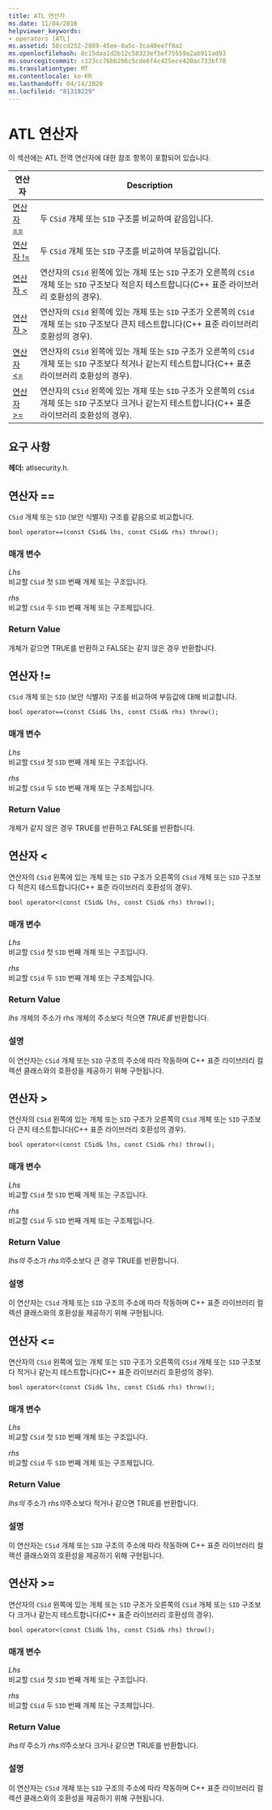 ```yaml
---
title: ATL 연산자
ms.date: 11/04/2016
helpviewer_keywords:
- operators [ATL]
ms.assetid: 58ccd252-2869-45ee-8a5c-3ca40ee7f8a2
ms.openlocfilehash: 8c15daa1d2b12c58323ef5ef75559a2ab911ad93
ms.sourcegitcommit: c123cc76bb2b6c5cde6f4c425ece420ac733bf70
ms.translationtype: MT
ms.contentlocale: ko-KR
ms.lasthandoff: 04/14/2020
ms.locfileid: "81319229"
---
```

# <a name="atl-operators"></a>ATL 연산자

이 섹션에는 ATL 전역 연산자에 대한 참조 항목이 포함되어 있습니다.

|연산자|Description|
|--------------|-----------------|
|[연산자 ==](#operator_eq_eq)|두 `CSid` 개체 또는 `SID` 구조를 비교하여 같음입니다.|
|[연산자 !=](#operator_neq)|두 `CSid` 개체 또는 `SID` 구조를 비교하여 부등값입니다.|
|[연산자 <](#operator_lt)|연산자의 `CSid` 왼쪽에 있는 개체 또는 `SID` 구조가 오른쪽의 `CSid` 개체 또는 `SID` 구조보다 적은지 테스트합니다(C++ 표준 라이브러리 호환성의 경우).|
|[연산자 >](#operator_gt)|연산자의 `CSid` 왼쪽에 있는 개체 또는 `SID` 구조가 오른쪽의 `CSid` 개체 또는 `SID` 구조보다 큰지 테스트합니다(C++ 표준 라이브러리 호환성의 경우).|
|[연산자 <=](#operator_lt__eq)|연산자의 `CSid` 왼쪽에 있는 개체 또는 `SID` 구조가 오른쪽의 `CSid` 개체 또는 `SID` 구조보다 적거나 같는지 테스트합니다(C++ 표준 라이브러리 호환성의 경우).|
|[연산자 >=](#operator_gt__eq)|연산자의 `CSid` 왼쪽에 있는 개체 또는 `SID` 구조가 오른쪽의 `CSid` 개체 또는 `SID` 구조보다 크거나 같는지 테스트합니다(C++ 표준 라이브러리 호환성의 경우).|

## <a name="requirements"></a>요구 사항

**헤더:** atlsecurity.h.

## <a name="operator-"></a><a name="operator_eq_eq"></a>연산자 ==

`CSid` 개체 또는 `SID` (보안 식별자) 구조를 같음으로 비교합니다.

```
bool operator==(const CSid& lhs, const CSid& rhs) throw();
```

### <a name="parameters"></a>매개 변수

*Lhs*<br/>
비교할 `CSid` 첫 `SID` 번째 개체 또는 구조입니다.

*rhs*<br/>
비교할 `CSid` 두 `SID` 번째 개체 또는 구조체입니다.

### <a name="return-value"></a>Return Value

개체가 같으면 TRUE를 반환하고 FALSE는 같지 않은 경우 반환합니다.

## <a name="operator-"></a><a name="operator_neq"></a>연산자 !=

`CSid` 개체 또는 `SID` (보안 식별자) 구조를 비교하여 부등값에 대해 비교합니다.

```
bool operator==(const CSid& lhs, const CSid& rhs) throw();
```

### <a name="parameters"></a>매개 변수

*Lhs*<br/>
비교할 `CSid` 첫 `SID` 번째 개체 또는 구조입니다.

*rhs*<br/>
비교할 `CSid` 두 `SID` 번째 개체 또는 구조체입니다.

### <a name="return-value"></a>Return Value

개체가 같지 않은 경우 TRUE를 반환하고 FALSE를 반환합니다.

## <a name="operator-"></a><a name="operator_lt"></a>연산자 <

연산자의 `CSid` 왼쪽에 있는 개체 또는 `SID` 구조가 오른쪽의 `CSid` 개체 또는 `SID` 구조보다 적은지 테스트합니다(C++ 표준 라이브러리 호환성의 경우).

```
bool operator<(const CSid& lhs, const CSid& rhs) throw();
```

### <a name="parameters"></a>매개 변수

*Lhs*<br/>
비교할 `CSid` 첫 `SID` 번째 개체 또는 구조입니다.

*rhs*<br/>
비교할 `CSid` 두 `SID` 번째 개체 또는 구조체입니다.

### <a name="return-value"></a>Return Value

*lhs* 개체의 주소가 rhs 개체의 주소보다 적으면 *TRUE를* 반환합니다.

### <a name="remarks"></a>설명

이 연산자는 `CSid` 개체 또는 `SID` 구조의 주소에 따라 작동하며 C++ 표준 라이브러리 컬렉션 클래스와의 호환성을 제공하기 위해 구현됩니다.

## <a name="operator-"></a><a name="operator_gt"></a>연산자 >

연산자의 `CSid` 왼쪽에 있는 개체 또는 `SID` 구조가 오른쪽의 `CSid` 개체 또는 `SID` 구조보다 큰지 테스트합니다(C++ 표준 라이브러리 호환성의 경우).

```
bool operator<(const CSid& lhs, const CSid& rhs) throw();
```

### <a name="parameters"></a>매개 변수

*Lhs*<br/>
비교할 `CSid` 첫 `SID` 번째 개체 또는 구조입니다.

*rhs*<br/>
비교할 `CSid` 두 `SID` 번째 개체 또는 구조체입니다.

### <a name="return-value"></a>Return Value

*lhs의* 주소가 *rhs의*주소보다 큰 경우 TRUE를 반환합니다.

### <a name="remarks"></a>설명

이 연산자는 `CSid` 개체 또는 `SID` 구조의 주소에 따라 작동하며 C++ 표준 라이브러리 컬렉션 클래스와의 호환성을 제공하기 위해 구현됩니다.

## <a name="operator-"></a><a name="operator_lt__eq"></a>연산자 <=

연산자의 `CSid` 왼쪽에 있는 개체 또는 `SID` 구조가 오른쪽의 `CSid` 개체 또는 `SID` 구조보다 적거나 같는지 테스트합니다(C++ 표준 라이브러리 호환성의 경우).

```
bool operator<(const CSid& lhs, const CSid& rhs) throw();
```

### <a name="parameters"></a>매개 변수

*Lhs*<br/>
비교할 `CSid` 첫 `SID` 번째 개체 또는 구조입니다.

*rhs*<br/>
비교할 `CSid` 두 `SID` 번째 개체 또는 구조체입니다.

### <a name="return-value"></a>Return Value

*lhs의* 주소가 *rhs의*주소보다 적거나 같으면 TRUE를 반환합니다.

### <a name="remarks"></a>설명

이 연산자는 `CSid` 개체 또는 `SID` 구조의 주소에 따라 작동하며 C++ 표준 라이브러리 컬렉션 클래스와의 호환성을 제공하기 위해 구현됩니다.

## <a name="operator-"></a><a name="operator_gt__eq"></a>연산자 >=

연산자의 `CSid` 왼쪽에 있는 개체 또는 `SID` 구조가 오른쪽의 `CSid` 개체 또는 `SID` 구조보다 크거나 같는지 테스트합니다(C++ 표준 라이브러리 호환성의 경우).

```
bool operator<(const CSid& lhs, const CSid& rhs) throw();
```

### <a name="parameters"></a>매개 변수

*Lhs*<br/>
비교할 `CSid` 첫 `SID` 번째 개체 또는 구조입니다.

*rhs*<br/>
비교할 `CSid` 두 `SID` 번째 개체 또는 구조체입니다.

### <a name="return-value"></a>Return Value

*lhs의* 주소가 *rhs의*주소보다 크거나 같으면 TRUE를 반환합니다.

### <a name="remarks"></a>설명

이 연산자는 `CSid` 개체 또는 `SID` 구조의 주소에 따라 작동하며 C++ 표준 라이브러리 컬렉션 클래스와의 호환성을 제공하기 위해 구현됩니다.

